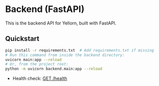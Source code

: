 # Backend (FastAPI)

This is the backend API for Yellorn, built with FastAPI.

## Quickstart

```bash
pip install -r requirements.txt  # Add requirements.txt if missing
# Run this command from inside the backend directory:
uvicorn main:app --reload
# Or, from the project root:
python -m uvicorn backend.main:app --reload
```

- Health check: [GET /health](http://localhost:8000/health)

